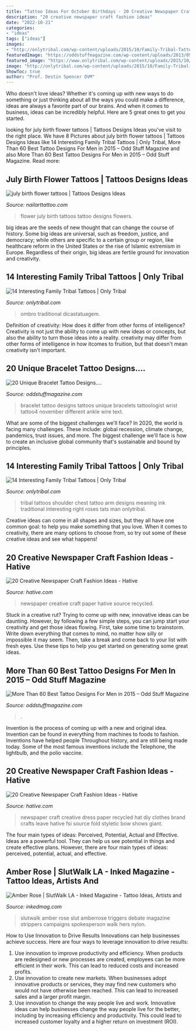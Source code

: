 ```yaml
---
title: "Tattoo Ideas For October Birthdays - 20 Creative Newspaper Craft Fashion Ideas"
description: "20 creative newspaper craft fashion ideas"
date: "2022-10-21"
categories:
- "ideas"
tags: ["ideas"]
images:
- "http://onlytribal.com/wp-content/uploads/2015/10/Family-Tribal-Tattoos1-225x300.jpg"
featuredImage: "https://oddstuffmagazine.com/wp-content/uploads/2013/09/Best-tattoo-designs-for-Men-14-539x800.jpg"
featured_image: "https://www.onlytribal.com/wp-content/uploads/2015/10/Family-Tribal-Tattoos1.jpg"
image: "http://onlytribal.com/wp-content/uploads/2015/10/Family-Tribal-Tattoos1-225x300.jpg"
ShowToc: true
author: "Prof. Destin Spencer DVM"
---
```



Who doesn't love ideas? Whether it's coming up with new ways to do something or just thinking about all the ways you could make a difference, ideas are always a favorite part of our brains. And when it comes to business, ideas can be incredibly helpful. Here are 5 great ones to get you started.

	

		
looking for july birth flower tattoos | Tattoos Designs Ideas you've visit to the right place. We have 8 Pictures about july birth flower tattoos | Tattoos Designs Ideas like 14 Interesting Family Tribal Tattoos | Only Tribal, More Than 60 Best Tattoo Designs For Men in 2015 – Odd Stuff Magazine and also More Than 60 Best Tattoo Designs For Men in 2015 – Odd Stuff Magazine. Read more:
		
    
## July Birth Flower Tattoos | Tattoos Designs Ideas

<img loading=lazy src="http://www.nailarttattoo.com/wp-content/uploads/2013/12/july-birth-flower-tattoos.jpg" onerror="this.onerror=null;this.src='https://tse3.mm.bing.net/th?id=OIP.46UbSL-c2Pbd6uPRf1ml7AHaFj&amp;pid=15.1';" alt="july birth flower tattoos | Tattoos Designs Ideas">

_Source: nailarttattoo.com_

>flower july birth tattoos tattoo designs flowers. 

	

big ideas are the seeds of new thought that can change the course of history. Some big ideas are universal, such as freedom, justice, and democracy; while others are specific to a certain group or region, like healthcare reform in the United States or the rise of Islamic extremism in Europe. Regardless of their origin, big ideas are fertile ground for innovation and creativity.

    
## 14 Interesting Family Tribal Tattoos | Only Tribal

<img loading=lazy src="https://www.onlytribal.com/wp-content/uploads/2015/10/Family-Tribal-Tattoos1.jpg" onerror="this.onerror=null;this.src='https://tse4.mm.bing.net/th?id=OIP.GZU7iO245zw70wM6-_XtGQHaJ4&amp;pid=15.1';" alt="14 Interesting Family Tribal Tattoos | Only Tribal">

_Source: onlytribal.com_

>ombro traditional dicastatuagem. 

	

Definition of creativity: How does it differ from other forms of intelligence?
Creativity is not just the ability to come up with new ideas or concepts, but also the ability to turn those ideas into a reality. creativity may differ from other forms of intelligence in how itcomes to fruition, but that doesn't mean creativity isn't important.

    
## 20 Unique Bracelet Tattoo Designs....

<img loading=lazy src="https://oddstuffmagazine.com/wp-content/uploads/2013/08/Bracelet-Tattoo-Designs-20.jpg" onerror="this.onerror=null;this.src='https://tse1.mm.bing.net/th?id=OIP.V4ZuoGl3nTs3L46fQIoUGwHaHa&amp;pid=15.1';" alt="20 Unique Bracelet Tattoo Designs....">

_Source: oddstuffmagazine.com_

>bracelet tattoo designs tattoos unique bracelets tattoologist wrist tattoo4 november different ankle wire text. 

	

What are some of the biggest challenges we'll face?
In 2020, the world is facing many challenges. These include: global recession, climate change, pandemics, trust issues, and more. The biggest challenge we'll face is how to create an inclusive global community that's sustainable and bound by principles.

    
## 14 Interesting Family Tribal Tattoos | Only Tribal

<img loading=lazy src="http://onlytribal.com/wp-content/uploads/2015/10/Family-Tribal-Tattoos1-225x300.jpg" onerror="this.onerror=null;this.src='https://tse4.mm.bing.net/th?id=OIP.poqg1K4o-OCCh98Apl15qQAAAA&amp;pid=15.1';" alt="14 Interesting Family Tribal Tattoos | Only Tribal">

_Source: onlytribal.com_

>tribal tattoos shoulder chest tattoo arm designs meaning ink traditional interesting right roses tats man onlytribal. 

	

Creative ideas can come in all shapes and sizes, but they all have one common goal: to help you make something that you love. When it comes to creativity, there are many options to choose from, so try out some of these creative ideas and see what happens!

    
## 20 Creative Newspaper Craft Fashion Ideas - Hative

<img loading=lazy src="https://hative.com/wp-content/uploads/2014/10/newspaper-craft-fashion-ideas/14-creative-newspaper-craft-fashion-ideas.jpg" onerror="this.onerror=null;this.src='https://tse1.mm.bing.net/th?id=OIP.LGUML7UIRXT0iilHjTsgxQHaLH&amp;pid=15.1';" alt="20 Creative Newspaper Craft Fashion Ideas - Hative">

_Source: hative.com_

>newspaper creative craft paper hative source recycled. 

	

Stuck in a creative rut? Trying to come up with new, innovative ideas can be daunting. However, by following a few simple steps, you can jump start your creativity and get those ideas flowing. First, take some time to brainstorm. Write down everything that comes to mind, no matter how silly or impossible it may seem. Then, take a break and come back to your list with fresh eyes. Use these tips to help you get started on generating some great ideas.

    
## More Than 60 Best Tattoo Designs For Men In 2015 – Odd Stuff Magazine

<img loading=lazy src="https://oddstuffmagazine.com/wp-content/uploads/2013/09/Best-tattoo-designs-for-Men-14-539x800.jpg" onerror="this.onerror=null;this.src='https://tse1.mm.bing.net/th?id=OIP.G5ZBfqa5F_qkweaBoJd03gHaK_&amp;pid=15.1';" alt="More Than 60 Best Tattoo Designs For Men in 2015 – Odd Stuff Magazine">

_Source: oddstuffmagazine.com_

>. 

	

Invention is the process of coming up with a new and original idea. Invention can be found in everything from machines to foods to fashion. Inventions have helped people Throughout history, and are still being made today. Some of the most famous inventions include the Telephone, the lightbulb, and the polio vaccine.

    
## 20 Creative Newspaper Craft Fashion Ideas - Hative

<img loading=lazy src="https://hative.com/wp-content/uploads/2014/10/newspaper-craft-fashion-ideas/6-creative-newspaper-craft-fashion-ideas.jpg" onerror="this.onerror=null;this.src='https://tse3.mm.bing.net/th?id=OIP.puN1sfQ-oYajQ4_Fnp4ZNgHaMK&amp;pid=15.1';" alt="20 Creative Newspaper Craft Fashion Ideas - Hative">

_Source: hative.com_

>newspaper craft creative dress paper recycled hat diy clothes brand crafts leave hative fsi source fold styletic bow shows giant. 

	

The four main types of ideas: Perceived, Potential, Actual and Effective.
Ideas are a powerful tool. They can help us see potential in things and create effective plans. However, there are four main types of ideas: perceived, potential, actual, and effective.

    
## Amber Rose | SlutWalk LA - Inked Magazine - Tattoo Ideas, Artists And

<img loading=lazy src="https://www.inkedmag.com/.image/t_share/MTU5MDMyNzgxNDg4NTk2NjI5/screen-shot-2015-10-05-at-93655-am.png" onerror="this.onerror=null;this.src='https://tse1.mm.bing.net/th?id=OIP.I8R91JCE6X_NFuAkbQYY8AHaHV&amp;pid=15.1';" alt="Amber Rose | SlutWalk LA - Inked Magazine - Tattoo Ideas, Artists and">

_Source: inkedmag.com_

>slutwalk amber rose slut amberrose triggers debate magazine strippers campaigns spokesperson walk hers nylon. 

	

How to Use Innovation to Drive Results
Innovations can help businesses achieve success. Here are four ways to leverage innovation to drive results:
1. Use innovation to improve productivity and efficiency. When products are redesigned or new processes are created, employees can be more efficient in their work. This can lead to reduced costs and increased profits.
2. Use innovation to create new markets. When businesses adopt innovative products or services, they may find new customers who would not have otherwise been reached. This can lead to increased sales and a larger profit margin.
3. Use innovation to change the way people live and work. Innovative ideas can help businesses change the way people live for the better, including by increasing efficiency and productivity. This could lead to increased customer loyalty and a higher return on investment (ROI).

